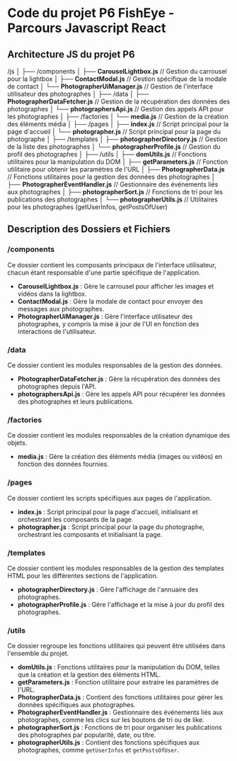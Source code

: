 # Code du projet P6 FishEye - Parcours Javascript React

## Architecture JS du projet P6

/js
│
├── /components
│   ├── **CarouselLightbox.js**          // Gestion du carrousel pour la lightbox
│   ├── **ContactModal.js**              // Gestion spécifique de la modale de contact
│   └── **PhotographerUiManager.js**     // Gestion de l'interface utilisateur des photographes
│
├── /data
│   ├── **PhotographerDataFetcher.js**   // Gestion de la récupération des données des photographes
│   └── **photographersApi.js**          // Gestion des appels API pour les photographes
│
├── /factories
│   └── **media.js**                     // Gestion de la création des éléments média
│
├── /pages
│   ├── **index.js**                     // Script principal pour la page d'accueil
│   └── **photographer.js**              // Script principal pour la page du photographe
│
├── /templates
│   ├── **photographerDirectory.js**     // Gestion de la liste des photographes
│   └── **photographerProfile.js**       // Gestion du profil des photographes
│
├── /utils
│   ├── **domUtils.js**                  // Fonctions utilitaires pour la manipulation du DOM
│   ├── **getParameters.js**             // Fonction utilitaire pour obtenir les paramètres de l'URL
│   ├── **PhotographerData.js**          // Fonctions utilitaires pour la gestion des données des photographes
│   ├── **PhotographerEventHandler.js**  // Gestionnaire des événements liés aux photographes
│   ├── **photographerSort.js**          // Fonctions de tri pour les publications des photographes
│   └── **photographerUtils.js**         // Utilitaires pour les photographes (getUserInfos, getPostsOfUser)


## Description des Dossiers et Fichiers

### /components
Ce dossier contient les composants principaux de l'interface utilisateur, chacun étant responsable d'une partie spécifique de l'application.

- **CarouselLightbox.js** : Gère le carrousel pour afficher les images et vidéos dans la lightbox.
- **ContactModal.js** : Gère la modale de contact pour envoyer des messages aux photographes.
- **PhotographerUiManager.js** : Gère l'interface utilisateur des photographes, y compris la mise à jour de l'UI en fonction des interactions de l'utilisateur.

### /data
Ce dossier contient les modules responsables de la gestion des données.

- **PhotographerDataFetcher.js** : Gère la récupération des données des photographes depuis l'API.
- **photographersApi.js** : Gère les appels API pour récupérer les données des photographes et leurs publications.

### /factories
Ce dossier contient les modules responsables de la création dynamique des objets.

- **media.js** : Gère la création des éléments média (images ou vidéos) en fonction des données fournies.

### /pages
Ce dossier contient les scripts spécifiques aux pages de l'application.

- **index.js** : Script principal pour la page d'accueil, initialisant et orchestrant les composants de la page.
- **photographer.js** : Script principal pour la page du photographe, orchestrant les composants et initialisant la page.

### /templates
Ce dossier contient les modules responsables de la gestion des templates HTML pour les différentes sections de l'application.

- **photographerDirectory.js** : Gère l'affichage de l'annuaire des photographes.
- **photographerProfile.js** : Gère l'affichage et la mise à jour du profil des photographes.

### /utils
Ce dossier regroupe les fonctions utilitaires qui peuvent être utilisées dans l'ensemble du projet.

- **domUtils.js** : Fonctions utilitaires pour la manipulation du DOM, telles que la création et la gestion des éléments HTML.
- **getParameters.js** : Fonction utilitaire pour extraire les paramètres de l'URL.
- **PhotographerData.js** : Contient des fonctions utilitaires pour gérer les données spécifiques aux photographes.
- **PhotographerEventHandler.js** : Gestionnaire des événements liés aux photographes, comme les clics sur les boutons de tri ou de like.
- **photographerSort.js** : Fonctions de tri pour organiser les publications des photographes par popularité, date, ou titre.
- **photographerUtils.js** : Contient des fonctions spécifiques aux photographes, comme `getUserInfos` et `getPostsOfUser`.
